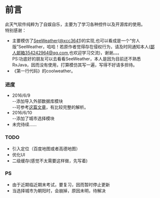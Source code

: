# 前言
此天气软件纯粹为了自娱自乐，主要为了学习各种控件以及开源库的使用。</br>
特别感谢：  
*  主要模仿了[SeeWeather](https://github.com/xcc3641/SeeWeather)([@xcc3641](https://github.com/xcc3641))的实现,也可以看成是一个“穷人版”SeeWeather，哈哈！若原作者觉得存在侵权行为，请及时同通知本人(鄙人邮箱354242964@qq.com,也欢迎学习交流)，谢谢。。。  
   PS:功底好的朋友可以去看看SeeWeather，本人是因为目前还不熟悉RxJava，因而没有使用，打算模仿其写一遍，写得不好请多担待。
*  《第一行代码》的coolweather。

### 进度
*  2016/6/9  
   --添加导入外部数据库模块  
   --可参考[这篇文章](http://www.cnblogs.com/xiaowenji/archive/2011/01/03/1925014.html)，有比较完整的解析。
*  2016/6/10  
   --添加了城市选择模块  
*  未完待续......

### TODO
*  引入定位（百度地图或者高德地图）
*  优化UI
*  二级缓存(感觉不太需要这样做，先写着)

### PS
*  由于近期临近期末考试，要复习，因而暂时停止更新
*  当选择城市为朝阳时，会崩掉，原因未明，待解决
 
